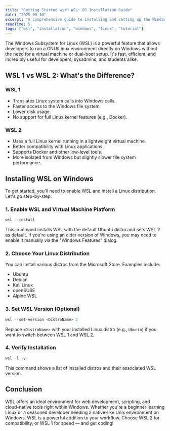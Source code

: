 ```yaml
---
title: "Getting Started with WSL: OS Installation Guide"
date: "2025-06-10"
excerpt: "A comprehensive guide to installing and setting up the Windows Subsystem for Linux (WSL) for developers and system administrators."
readTime: 5
tags: ["wsl", "installation", "windows", "linux", "tutorial"]
---
```



The Windows Subsystem for Linux (WSL) is a powerful feature that allows developers to run a GNU/Linux environment directly on Windows without the need for a virtual machine or dual-boot setup. It's fast, efficient, and incredibly useful for developers, sysadmins, and students alike.

## WSL 1 vs WSL 2: What's the Difference?

### WSL 1
- Translates Linux system calls into Windows calls.
- Faster access to the Windows file system.
- Lower disk usage.
- No support for full Linux kernel features (e.g., Docker).

### WSL 2
- Uses a full Linux kernel running in a lightweight virtual machine.
- Better compatibility with Linux applications.
- Supports Docker and other low-level tools.
- More isolated from Windows but slightly slower file system performance.

## Installing WSL on Windows

To get started, you'll need to enable WSL and install a Linux distribution. Let's go step-by-step:

### 1. Enable WSL and Virtual Machine Platform
```powershell
wsl --install
```
This command installs WSL with the default Ubuntu distro and sets WSL 2 as default. If you're using an older version of Windows, you may need to enable it manually via the "Windows Features" dialog.

### 2. Choose Your Linux Distribution

You can install various distros from the Microsoft Store. Examples include:
- Ubuntu
- Debian
- Kali Linux
- openSUSE
- Alpine WSL

### 3. Set WSL Version (Optional)
```powershell
wsl --set-version <DistroName> 2
```
Replace `<DistroName>` with your installed Linux distro (e.g., `Ubuntu`) if you want to switch between WSL 1 and WSL 2.

### 4. Verify Installation
```powershell
wsl -l -v
```
This command shows a list of installed distros and their associated WSL version.

## Conclusion

WSL offers an ideal environment for web development, scripting, and cloud-native tools right within Windows. Whether you're a beginner learning Linux or a seasoned developer needing a native-like Unix environment on Windows, WSL is a powerful addition to your workflow. Choose WSL 2 for compatibility, or WSL 1 for speed — and get coding!